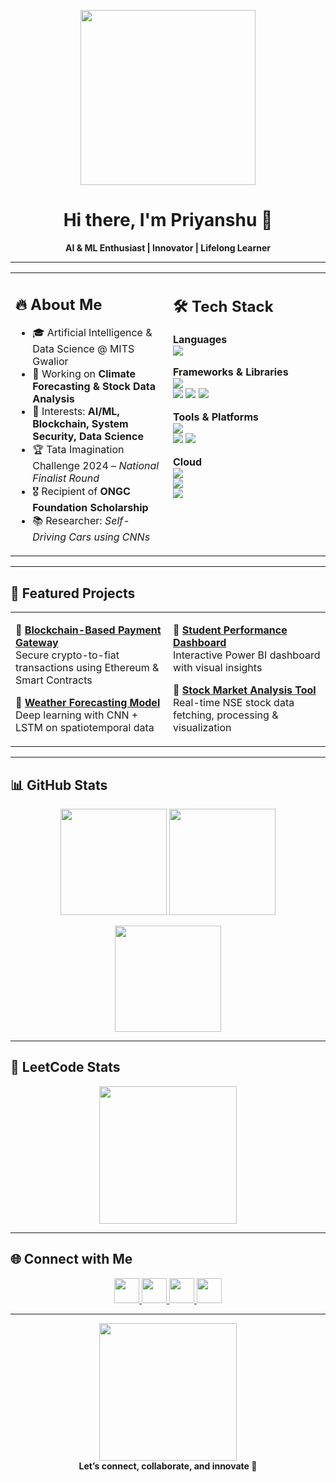 <!-- Banner GIF -->
<p align="center">
  <img src="https://raw.githubusercontent.com/TheDudeThatCode/TheDudeThatCode/master/Assets/Developer.gif" width="280px">
</p>

<h1 align="center">Hi there, I'm Priyanshu 👋</h1>
<p align="center"><b>AI & ML Enthusiast | Innovator | Lifelong Learner</b></p>

---

<table>
<tr>
<td width="50%" valign="top">

## 🔥 About Me  
- 🎓 Artificial Intelligence & Data Science @ MITS Gwalior  
- 🌱 Working on **Climate Forecasting & Stock Data Analysis**  
- 🧠 Interests: **AI/ML, Blockchain, System Security, Data Science**  
- 🏆 Tata Imagination Challenge 2024 – *National Finalist Round*  
- 🎖 Recipient of **ONGC Foundation Scholarship**  
- 📚 Researcher: *Self-Driving Cars using CNNs*  

</td>
<td width="50%" valign="top">

## 🛠️ Tech Stack  

**Languages**  
<img src="https://skillicons.dev/icons?i=c,cpp,java,python,html,css,js,sql,r" />  

**Frameworks & Libraries**  
<img src="https://skillicons.dev/icons?i=tensorflow,pytorch" /><br>
<img src="https://img.shields.io/badge/NumPy-013243?style=flat&logo=numpy&logoColor=white"/> 
<img src="https://img.shields.io/badge/Pandas-150458?style=flat&logo=pandas&logoColor=white"/> 
<img src="https://img.shields.io/badge/Matplotlib-003B57?style=flat&logo=plotly&logoColor=white"/>  

**Tools & Platforms**  
<img src="https://skillicons.dev/icons?i=git,docker,mysql,github,vscode,jupyter,postgres,linux" /><br>
<img src="https://img.shields.io/badge/Power%20BI-F2C811?style=flat&logo=powerbi&logoColor=black"/> 
<img src="https://img.shields.io/badge/Tableau-E97627?style=flat&logo=tableau&logoColor=white"/>  

**Cloud**  
<img src="https://skillicons.dev/icons?i=azure" />  
<img src="https://img.shields.io/badge/IBM%20Cloud-1261FE?style=flat&logo=ibmcloud&logoColor=white"/>  
<img src="https://img.shields.io/badge/Infosys%20Springboard-0078D7?style=flat&logo=microsoftazure&logoColor=white"/>  

</td>
</tr>
</table>

---

## 📌 Featured Projects  

<table>
<tr>
<td width="50%" valign="top">

🔹 **[Blockchain-Based Payment Gateway](#)**  
Secure crypto-to-fiat transactions using Ethereum & Smart Contracts  

🔹 **[Weather Forecasting Model](#)**  
Deep learning with CNN + LSTM on spatiotemporal data  

</td>
<td width="50%" valign="top">

🔹 **[Student Performance Dashboard](#)**  
Interactive Power BI dashboard with visual insights  

🔹 **[Stock Market Analysis Tool](#)**  
Real-time NSE stock data fetching, processing & visualization  

</td>
</tr>
</table>

---

## 📊 GitHub Stats  

<p align="center">
  <img src="https://github-readme-stats.vercel.app/api?username=PseudoxPC&show_icons=true&theme=radical" height="170px"/>
  <img src="https://github-readme-stats.vercel.app/api/top-langs/?username=PseudoxPC&layout=compact&theme=radical" height="170px"/>
</p>

<p align="center">
  <img src="https://github-readme-streak-stats.herokuapp.com/?user=PseudoxPC&theme=radical&hide_border=false" height="170px"/>
</p>

---

## 🏅 LeetCode Stats  

<p align="center">
  <img src="https://leetcard.jacoblin.cool/PseudoxPC?ext=heatmap&theme=dark" height="220px"/>
</p>

---

## 🌐 Connect with Me  

<p align="center">
  <a href="https://www.linkedin.com/in/priyanshu-chouhan-ba035a279">
    <img src="https://skillicons.dev/icons?i=linkedin" width="40px"/>
  </a>
  <a href="mailto:priyanshuchouhan0607@gmail.com">
    <img src="https://cdn-icons-png.flaticon.com/512/732/732200.png" width="40px"/>
  </a>
  <a href="https://github.com/PseudoxPC">
    <img src="https://skillicons.dev/icons?i=github" width="40px"/>
  </a>
  <a href="#">
    <img src="https://skillicons.dev/icons?i=devto" width="40px"/>
  </a>
</p>  

---

<p align="center">
  <img src="https://media4.giphy.com/media/3o7aD2saalBwwftBIY/giphy.gif" width="220px"/><br>
  <b>Let’s connect, collaborate, and innovate 🚀</b>
</p>
